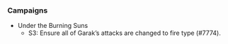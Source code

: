  ### Campaigns
   * Under the Burning Suns
     * S3: Ensure all of Garak’s attacks are changed to fire type (#7774).
